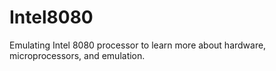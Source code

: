 # Intel8080
Emulating Intel 8080 processor to learn more about hardware, microprocessors, and emulation. 
